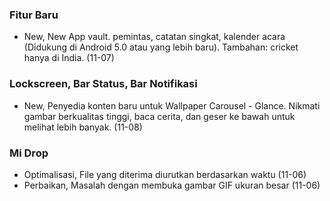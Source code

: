 ### Fitur Baru

- New, New App vault. pemintas, catatan singkat, kalender acara (Didukung di Android 5.0 atau yang lebih baru). Tambahan: cricket hanya di India. (11-07)

### Lockscreen, Bar Status, Bar Notifikasi
  
- New, Penyedia konten baru untuk Wallpaper Carousel - Glance. Nikmati gambar berkualitas tinggi, baca cerita, dan geser ke bawah untuk melihat lebih banyak. (11-08) 

### Mi Drop

- Optimalisasi, File yang diterima diurutkan berdasarkan waktu (11-06) 
- Perbaikan, Masalah dengan membuka gambar GIF ukuran besar (11-06)
